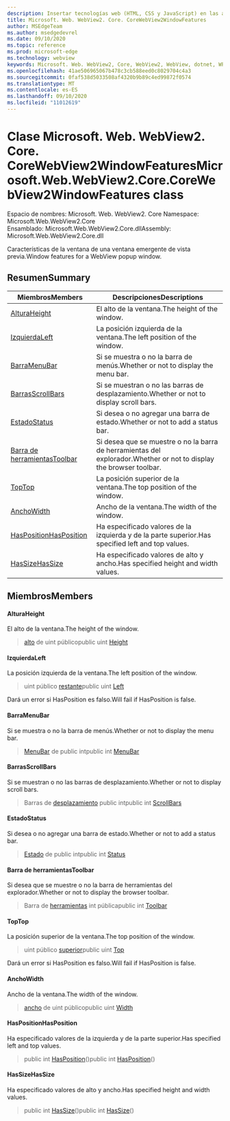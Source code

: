 ```yaml
---
description: Insertar tecnologías web (HTML, CSS y JavaScript) en las aplicaciones nativas con el control Microsoft Edge WebView2
title: Microsoft. Web. WebView2. Core. CoreWebView2WindowFeatures
author: MSEdgeTeam
ms.author: msedgedevrel
ms.date: 09/10/2020
ms.topic: reference
ms.prod: microsoft-edge
ms.technology: webview
keywords: Microsoft. Web. WebView2, Core, WebView2, WebView, dotnet, WPF, WinForms, App, Edge, CoreWebView2, CoreWebView2Controller, control de explorador, Edge HTML, Microsoft. Web. WebView2. Core. CoreWebView2WindowFeatures
ms.openlocfilehash: 41ae506965067b478c3cb588eed0c8029704c4a3
ms.sourcegitcommit: 0faf538d5033508af4320b9b89c4ed99872f0574
ms.translationtype: MT
ms.contentlocale: es-ES
ms.lasthandoff: 09/10/2020
ms.locfileid: "11012619"
---
```

# <span data-ttu-id="fba7c-104">Clase Microsoft. Web. WebView2. Core. CoreWebView2WindowFeatures</span><span class="sxs-lookup"><span data-stu-id="fba7c-104">Microsoft.Web.WebView2.Core.CoreWebView2WindowFeatures class</span></span> 

<span data-ttu-id="fba7c-105">Espacio de nombres: Microsoft. Web. WebView2. Core </span><span class="sxs-lookup"><span data-stu-id="fba7c-105">Namespace: Microsoft.Web.WebView2.Core</span></span>\
<span data-ttu-id="fba7c-106">Ensamblado: Microsoft.Web.WebView2.Core.dll</span><span class="sxs-lookup"><span data-stu-id="fba7c-106">Assembly: Microsoft.Web.WebView2.Core.dll</span></span>

<span data-ttu-id="fba7c-107">Características de la ventana de una ventana emergente de vista previa.</span><span class="sxs-lookup"><span data-stu-id="fba7c-107">Window features for a WebView popup window.</span></span>

## <span data-ttu-id="fba7c-108">Resumen</span><span class="sxs-lookup"><span data-stu-id="fba7c-108">Summary</span></span>

 <span data-ttu-id="fba7c-109">Miembros</span><span class="sxs-lookup"><span data-stu-id="fba7c-109">Members</span></span>                        | <span data-ttu-id="fba7c-110">Descripciones</span><span class="sxs-lookup"><span data-stu-id="fba7c-110">Descriptions</span></span>
--------------------------------|---------------------------------------------
[<span data-ttu-id="fba7c-111">Altura</span><span class="sxs-lookup"><span data-stu-id="fba7c-111">Height</span></span>](#height) | <span data-ttu-id="fba7c-112">El alto de la ventana.</span><span class="sxs-lookup"><span data-stu-id="fba7c-112">The height of the window.</span></span>
[<span data-ttu-id="fba7c-113">Izquierda</span><span class="sxs-lookup"><span data-stu-id="fba7c-113">Left</span></span>](#left) | <span data-ttu-id="fba7c-114">La posición izquierda de la ventana.</span><span class="sxs-lookup"><span data-stu-id="fba7c-114">The left position of the window.</span></span>
[<span data-ttu-id="fba7c-115">Barra</span><span class="sxs-lookup"><span data-stu-id="fba7c-115">MenuBar</span></span>](#menubar) | <span data-ttu-id="fba7c-116">Si se muestra o no la barra de menús.</span><span class="sxs-lookup"><span data-stu-id="fba7c-116">Whether or not to display the menu bar.</span></span>
[<span data-ttu-id="fba7c-117">Barras</span><span class="sxs-lookup"><span data-stu-id="fba7c-117">ScrollBars</span></span>](#scrollbars) | <span data-ttu-id="fba7c-118">Si se muestran o no las barras de desplazamiento.</span><span class="sxs-lookup"><span data-stu-id="fba7c-118">Whether or not to display scroll bars.</span></span>
[<span data-ttu-id="fba7c-119">Estado</span><span class="sxs-lookup"><span data-stu-id="fba7c-119">Status</span></span>](#status) | <span data-ttu-id="fba7c-120">Si desea o no agregar una barra de estado.</span><span class="sxs-lookup"><span data-stu-id="fba7c-120">Whether or not to add a status bar.</span></span>
[<span data-ttu-id="fba7c-121">Barra de herramientas</span><span class="sxs-lookup"><span data-stu-id="fba7c-121">Toolbar</span></span>](#toolbar) | <span data-ttu-id="fba7c-122">Si desea que se muestre o no la barra de herramientas del explorador.</span><span class="sxs-lookup"><span data-stu-id="fba7c-122">Whether or not to display the browser toolbar.</span></span>
[<span data-ttu-id="fba7c-123">Top</span><span class="sxs-lookup"><span data-stu-id="fba7c-123">Top</span></span>](#top) | <span data-ttu-id="fba7c-124">La posición superior de la ventana.</span><span class="sxs-lookup"><span data-stu-id="fba7c-124">The top position of the window.</span></span>
[<span data-ttu-id="fba7c-125">Ancho</span><span class="sxs-lookup"><span data-stu-id="fba7c-125">Width</span></span>](#width) | <span data-ttu-id="fba7c-126">Ancho de la ventana.</span><span class="sxs-lookup"><span data-stu-id="fba7c-126">The width of the window.</span></span>
[<span data-ttu-id="fba7c-127">HasPosition</span><span class="sxs-lookup"><span data-stu-id="fba7c-127">HasPosition</span></span>](#hasposition) | <span data-ttu-id="fba7c-128">Ha especificado valores de la izquierda y de la parte superior.</span><span class="sxs-lookup"><span data-stu-id="fba7c-128">Has specified left and top values.</span></span>
[<span data-ttu-id="fba7c-129">HasSize</span><span class="sxs-lookup"><span data-stu-id="fba7c-129">HasSize</span></span>](#hassize) | <span data-ttu-id="fba7c-130">Ha especificado valores de alto y ancho.</span><span class="sxs-lookup"><span data-stu-id="fba7c-130">Has specified height and width values.</span></span>

## <span data-ttu-id="fba7c-131">Miembros</span><span class="sxs-lookup"><span data-stu-id="fba7c-131">Members</span></span>

#### <span data-ttu-id="fba7c-132">Altura</span><span class="sxs-lookup"><span data-stu-id="fba7c-132">Height</span></span> 

<span data-ttu-id="fba7c-133">El alto de la ventana.</span><span class="sxs-lookup"><span data-stu-id="fba7c-133">The height of the window.</span></span>

> <span data-ttu-id="fba7c-134">[alto](#height) de uint público</span><span class="sxs-lookup"><span data-stu-id="fba7c-134">public uint [Height](#height)</span></span>

#### <span data-ttu-id="fba7c-135">Izquierda</span><span class="sxs-lookup"><span data-stu-id="fba7c-135">Left</span></span> 

<span data-ttu-id="fba7c-136">La posición izquierda de la ventana.</span><span class="sxs-lookup"><span data-stu-id="fba7c-136">The left position of the window.</span></span>

> <span data-ttu-id="fba7c-137">uint público [restante](#left)</span><span class="sxs-lookup"><span data-stu-id="fba7c-137">public uint [Left](#left)</span></span>

<span data-ttu-id="fba7c-138">Dará un error si HasPosition es falso.</span><span class="sxs-lookup"><span data-stu-id="fba7c-138">Will fail if HasPosition is false.</span></span>

#### <span data-ttu-id="fba7c-139">Barra</span><span class="sxs-lookup"><span data-stu-id="fba7c-139">MenuBar</span></span> 

<span data-ttu-id="fba7c-140">Si se muestra o no la barra de menús.</span><span class="sxs-lookup"><span data-stu-id="fba7c-140">Whether or not to display the menu bar.</span></span>

> <span data-ttu-id="fba7c-141">[MenuBar](#menubar) de public int</span><span class="sxs-lookup"><span data-stu-id="fba7c-141">public int [MenuBar](#menubar)</span></span>

#### <span data-ttu-id="fba7c-142">Barras</span><span class="sxs-lookup"><span data-stu-id="fba7c-142">ScrollBars</span></span> 

<span data-ttu-id="fba7c-143">Si se muestran o no las barras de desplazamiento.</span><span class="sxs-lookup"><span data-stu-id="fba7c-143">Whether or not to display scroll bars.</span></span>

> <span data-ttu-id="fba7c-144">Barras de [desplazamiento](#scrollbars) public int</span><span class="sxs-lookup"><span data-stu-id="fba7c-144">public int [ScrollBars](#scrollbars)</span></span>

#### <span data-ttu-id="fba7c-145">Estado</span><span class="sxs-lookup"><span data-stu-id="fba7c-145">Status</span></span> 

<span data-ttu-id="fba7c-146">Si desea o no agregar una barra de estado.</span><span class="sxs-lookup"><span data-stu-id="fba7c-146">Whether or not to add a status bar.</span></span>

> <span data-ttu-id="fba7c-147">[Estado](#status) de public int</span><span class="sxs-lookup"><span data-stu-id="fba7c-147">public int [Status](#status)</span></span>

#### <span data-ttu-id="fba7c-148">Barra de herramientas</span><span class="sxs-lookup"><span data-stu-id="fba7c-148">Toolbar</span></span> 

<span data-ttu-id="fba7c-149">Si desea que se muestre o no la barra de herramientas del explorador.</span><span class="sxs-lookup"><span data-stu-id="fba7c-149">Whether or not to display the browser toolbar.</span></span>

> <span data-ttu-id="fba7c-150">Barra de [herramientas](#toolbar) int pública</span><span class="sxs-lookup"><span data-stu-id="fba7c-150">public int [Toolbar](#toolbar)</span></span>

#### <span data-ttu-id="fba7c-151">Top</span><span class="sxs-lookup"><span data-stu-id="fba7c-151">Top</span></span> 

<span data-ttu-id="fba7c-152">La posición superior de la ventana.</span><span class="sxs-lookup"><span data-stu-id="fba7c-152">The top position of the window.</span></span>

> <span data-ttu-id="fba7c-153">uint público [superior](#top)</span><span class="sxs-lookup"><span data-stu-id="fba7c-153">public uint [Top](#top)</span></span>

<span data-ttu-id="fba7c-154">Dará un error si HasPosition es falso.</span><span class="sxs-lookup"><span data-stu-id="fba7c-154">Will fail if HasPosition is false.</span></span>

#### <span data-ttu-id="fba7c-155">Ancho</span><span class="sxs-lookup"><span data-stu-id="fba7c-155">Width</span></span> 

<span data-ttu-id="fba7c-156">Ancho de la ventana.</span><span class="sxs-lookup"><span data-stu-id="fba7c-156">The width of the window.</span></span>

> <span data-ttu-id="fba7c-157">[ancho](#width) de uint público</span><span class="sxs-lookup"><span data-stu-id="fba7c-157">public uint [Width](#width)</span></span>

#### <span data-ttu-id="fba7c-158">HasPosition</span><span class="sxs-lookup"><span data-stu-id="fba7c-158">HasPosition</span></span> 

<span data-ttu-id="fba7c-159">Ha especificado valores de la izquierda y de la parte superior.</span><span class="sxs-lookup"><span data-stu-id="fba7c-159">Has specified left and top values.</span></span>

> <span data-ttu-id="fba7c-160">public int [HasPosition](#hasposition)()</span><span class="sxs-lookup"><span data-stu-id="fba7c-160">public int [HasPosition](#hasposition)()</span></span>

#### <span data-ttu-id="fba7c-161">HasSize</span><span class="sxs-lookup"><span data-stu-id="fba7c-161">HasSize</span></span> 

<span data-ttu-id="fba7c-162">Ha especificado valores de alto y ancho.</span><span class="sxs-lookup"><span data-stu-id="fba7c-162">Has specified height and width values.</span></span>

> <span data-ttu-id="fba7c-163">public int [HasSize](#hassize)()</span><span class="sxs-lookup"><span data-stu-id="fba7c-163">public int [HasSize](#hassize)()</span></span>


